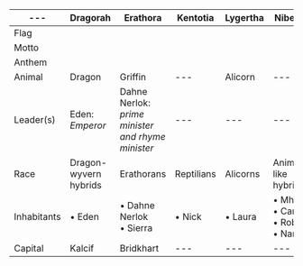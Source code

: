 |---|Dragorah|Erathora|Kentotia|Lygertha|Niberia|Oceania|Saintaints|Titanrus|Voldelere|
|---|---|---|---|---|---|---|---|---|---|
Flag |
Motto | 
Anthem |
Animal | Dragon | Griffin | --- | Alicorn | --- | Lamia | Steed | --- | --- | --- | 
Leader(s) | Eden: *Emperor* | Dahne Nerlok: *prime minister and rhyme minister* | --- | --- | --- | --- | Ira (temporarily) | Tedious III: *previous emperor*<br/>Sacamus: *Emperor* | Julian Terran | 
Race | Dragon-wyvern hybrids | Erathorans | Reptilians | Alicorns | Animal-like hybrids | --- | Talkins<br/>Lumerians | Cyborgs | --- |
Inhabitants | • Eden | • Dahne Nerlok<br/>• Sierra | • Nick | • Laura |  • Mhya<br/>• Carl<br/>• Robby<br/>• Naro | • Rii<br/>• Sonya | • Ira<br/>• Korrin | • Tutrok<br/> •Sacamus | • Anthren<br/>• Melcon: *President* 
Capital | Kalcif | Bridkhart | --- | --- | --- | Steelpoint | Opulis | Basile | --- 

